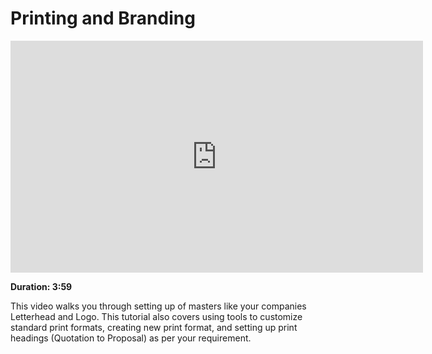<!-- add-breadcrumbs -->
<!-- add-breadcrumbs -->
# Printing and Branding

<iframe width="660" height="371" src="https://www.youtube.com/embed/cKZHcx1znMc" frameborder="0" allowfullscreen></iframe>

**Duration: 3:59**

This video walks you through setting up of masters like your companies Letterhead and Logo.
This tutorial also covers using tools to customize standard print formats, creating new print
format, and setting up print headings (Quotation to Proposal) as per your requirement.
